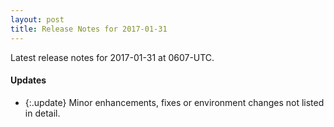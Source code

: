 ```yaml
---
layout: post
title: Release Notes for 2017-01-31
---
```


Latest release notes for 2017-01-31 at 0607-UTC.

<div class='updates' markdown='1'>

#### Updates

- {:.update} Minor enhancements, fixes or environment changes not listed in detail.

</div>


